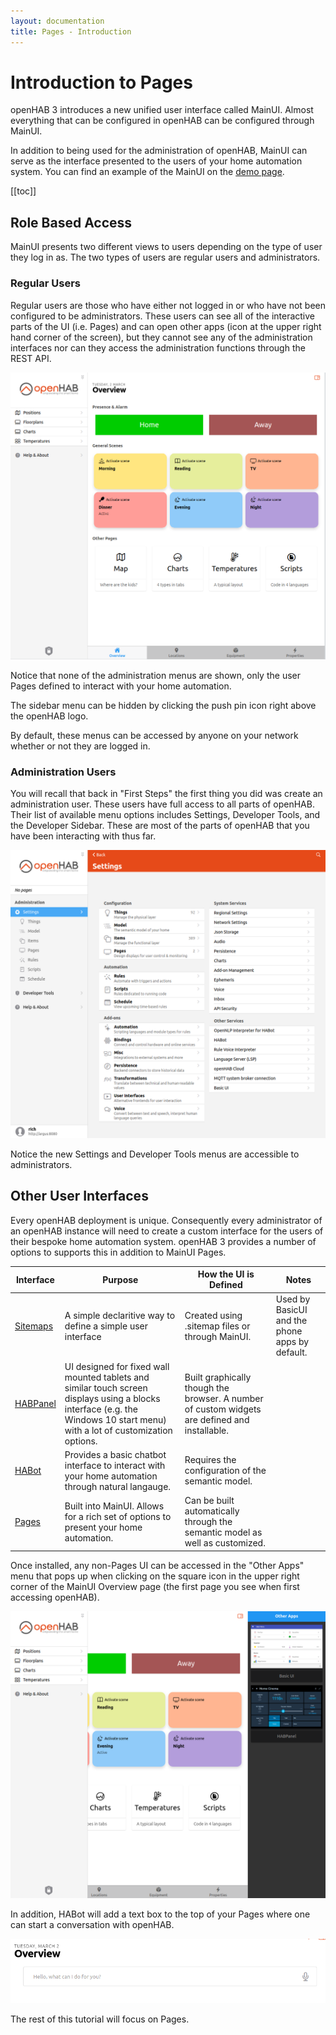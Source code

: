 ```yaml
---
layout: documentation
title: Pages - Introduction
---
```


# Introduction to Pages

openHAB 3 introduces a new unified user interface called MainUI.
Almost everything that can be configured in openHAB can be configured through MainUI.

In addition to being used for the administration of openHAB, MainUI can serve as the interface presented to the users of your home automation system.
You can find an example of the MainUI on the [demo page](https://demo.openhab.org/#!/).

[[toc]]

## Role Based Access

MainUI presents two different views to users depending on the type of user they log in as.
The two types of users are regular users and administrators.

### Regular Users

Regular users are those who have either not logged in or who have not been configured to be administrators.
These users can see all of the interactive parts of the UI (i.e. Pages) and can open other apps (icon at the upper right hand corner of the screen), but they cannot see any of the administration interfaces nor can they access the administration functions through the REST API.

![regular user view](images/regular_user.png)

Notice that none of the administration menus are shown, only the user Pages defined to interact with your home automation.

The sidebar menu can be hidden by clicking the push pin icon right above the openHAB logo.

By default, these menus can be accessed by anyone on your network whether or not they are logged in.

### Administration Users

You will recall that back in "First Steps" the first thing you did was create an administration user.
These users have full access to all parts of openHAB.
Their list of available menu options includes Settings, Developer Tools, and the Developer Sidebar.
These are most of the parts of openHAB that you have been interacting with thus far.

![admin user view](images/admin_user.png)

Notice the new Settings and Developer Tools menus are accessible to administrators.

## Other User Interfaces

Every openHAB deployment is unique.
Consequently every administrator of an openHAB instance will need to create a custom interface for the users of their bespoke home automation system.
openHAB 3 provides a number of options to supports this in addition to MainUI Pages.

Interface | Purpose | How the UI is Defined | Notes
-|-|-|-
[Sitemaps]({{base}}/ui/sitemaps.html) | A simple declaritive way to define a simple user interface | Created using .sitemap files or through MainUI. | Used by BasicUI and the phone apps by default.
[HABPanel]({{base}}/ui/habpanel/habpanel.html) | UI designed for fixed wall mounted tablets and similar touch screen displays using a blocks interface (e.g. the Windows 10 start menu) with a lot of customization options. | Built graphically though the browser. A number of custom widgets are defined and installable.
[HABot]({{base}}/ui/habot/) | Provides a basic chatbot interface to interact with your home automation through natural langauge. | Requires the configuration of the semantic model.
[Pages]({{base}}/ui/index.html) | Built into MainUI. Allows for a rich set of options to present your home automation. | Can be built automatically through the semantic model as well as customized.

Once installed, any non-Pages UI can be accessed in the "Other Apps" menu that pops up when clicking on the square icon in the upper right corner of the MainUI Overview page (the first page you see when first accessing openHAB).

![other apps menu](images/other_apps.png)

In addition, HABot will add a text box to the top of your Pages where one can start a conversation with openHAB.

![HABot text entry](images/habot_text.png)

The rest of this tutorial will focus on Pages.
